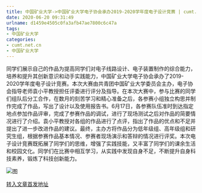 ```yaml
---
title: 中国矿业大学->中国矿业大学电子协会承办2019-2020学年度电子设计竞赛 | cumt.net.cn
date: 2020-06-20 09:31:49
urlname: d1459e4505c0fa3afb47ae7800c6c47a
tags: 
- 中国矿业大学
categories:
- cumt.net.cn
- 中国矿业大学
---
```

同学们展示自己的作品为提高同学们对电子线路设计、电子装置制作的综合能力，培养和提升其创新意识和动手实践能力，中国矿业大学电子协会承办了2019-2020学年度电子设计竞赛。本次大赛由共青团中国矿业大学委员会主办，电子协会指导老师袁小平教授担任评委进行评分及指导。在本次大赛中，参与比赛的同学们组队后分工合作，在数月的刻苦学习和精心准备之后，各参赛小组独立构思并制作完成了作品，写出了设计以及使用报告书。6月17日，各参赛队伍准时到达指定地点参加作品评审，完成了参赛作品的调试，进行了现场测试之后对作品的简要情况进行了介绍。袁小平教授对各组的作品进行了点评，指出了作品的优点和不足并提出了进一步改进作品的建议。最终，主办方将作品分为低年级组、高年级组和研究生组，根据参赛作品基本情况、参赛者现场演示和答辩的情况进行评奖。本次电子设计竞赛既拓展了同学们的思维，增强了实践技能，又丰富了同学们的课余生活和校园文化。同学们在比赛中相互学习，从实践中发现自身不足，不断提升自身科技素养，锻炼了科技创新能力。

![图](http://xwzx.cumt.edu.cn/_upload/article/images/01/99/830c9f2d469a9174c74a86c22ff2/fa6438a9-d0be-4462-bccb-e3bea7356dd0.jpg)

[转入文章首发地址](http://xwzx.cumt.edu.cn/af/38/c523a569144/page.htm)